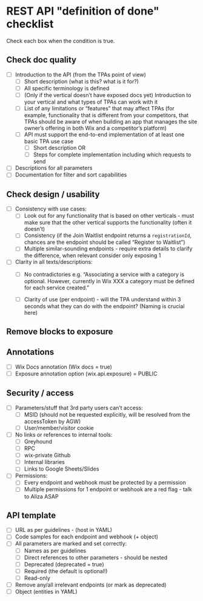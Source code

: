 # REST API "definition of done" checklist

Check each box when the condition is true.

## Check doc quality

 - [ ] Introduction to the API (from the TPAs point of view)
   - [ ] Short description (what is this? what is it for?)
   - [ ]  All specific terminology is defined
   - [ ] (Only if the vertical doesn’t have exposed docs yet) Introduction to your vertical and what types of TPAs can work with it
   - [ ] List of any limitations or “features” that may affect TPAs (for example, functionality that is different from your competitors, that TPAs should be aware of when building an app that manages the site owner’s offering in both Wix and a competitor’s platform)
   - [ ] API must support the end-to-end implementation of at least one basic TPA use case
     - [ ] Short description OR
     - [ ] Steps for complete implementation including which requests to send
- [ ] Descriptions for all parameters
- [ ] Documentation for filter and sort capabilities

## Check design / usability 

- [ ] Consistency with use cases:
  - [ ] Look out for any functionality that is based on other verticals - must make sure that the other vertical supports the functionality (often it doesn’t)
  - [ ] Consistency (if the Join Waitlist endpoint returns a `registrationId`, chances are the endpoint should be called “Register to Waitlist”)
  - [ ] Multiple similar-sounding endpoints - require extra details to clarify the difference, when relevant consider only exposing 1
- [ ] Clarity in all texts/descriptions:
  - [ ] No contradictories e.g. “Associating a service with a category is optional. However, currently in Wix XXX a category must be defined for each service created.”
  - [ ]  Clarity of use (per endpoint) - will the TPA understand within 3 seconds what they can do with the endpoint? (Naming is crucial here)


## Remove blocks to exposure

## Annotations

- [ ] Wix Docs annotation (Wix docs = true)
- [ ] Exposure annotation option (wix.api.exposure) = PUBLIC

## Security / access

- [ ] Parameters/stuff that 3rd party users can’t access:
   - [ ] MSID (should not be requested explicitly, will be resolved from the accessToken by AGW)
   - [ ] User/member/visitor cookie 
 - [ ] No links or references to internal tools: 
   - [ ] Greyhound 	
   - [ ] RPC 
   - [ ] wix-private Github
   - [ ] Internal libraries
   - [ ] Links to Google Sheets/Slides
 - [ ] Permissions:
   - [ ] Every endpoint and webhook must be protected by a permission
   - [ ] Multiple permissions for 1 endpoint or webhook are a red flag - talk to Aliza ASAP

## API template

- [ ] URL as per guidelines - (host in YAML)
 - [ ] Code samples for each endpoint and webhook (+ object)
 - [ ] All parameters are marked and set correctly:
   - [ ] Names as per guidelines
   - [ ] Direct references to other parameters - should be nested
   - [ ] Deprecated (deprecated = true)
   - [ ] Required (the default is optional!)
   - [ ] Read-only
 - [ ] Remove any/all irrelevant endpoints (or mark as deprecated)
 - [ ] Object (entities in YAML)

<?--- based on https://docs.google.com/document/d/1hhQrnA07TMjYaX_c05mHRf5jjqtDSSFrxlzfMZ93xdA/edit?userstoinvite=laurake%40wix.com&actionButton=1# --->
